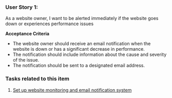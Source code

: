 ### User Story 1:
As a website owner, I want to be alerted immediately if the website goes down or experiences performance issues

**Acceptance Criteria**
- The website owner should receive an email notification when the website is down or has a significant decrease in performance.
- The notification should include information about the cause and severity of the issue.
- The notification should be sent to a designated email address.

### Tasks related to this item

1. [Set up website monitoring and email notification system](tasks/Epic1/S1task1.md)